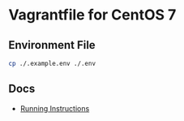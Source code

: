 # Vagrantfile for CentOS 7

## Environment File

```sh
cp ./.example.env ./.env
```

## Docs

- [Running Instructions](/DEVELOPER.md)
